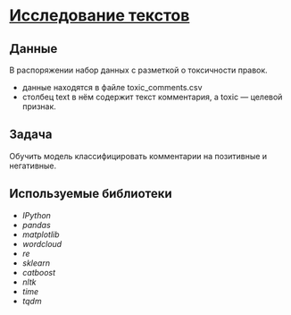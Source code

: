 # [Исследование текстов]()


## Данные

В распоряжении набор данных с разметкой о токсичности правок.
- данные находятся в файле toxic_comments.csv
- столбец text в нём содержит текст комментария, а toxic — целевой признак.

## Задача

Обучить модель классифицировать комментарии на позитивные и негативные.

## Используемые библиотеки
- *IPython*
- *pandas*
- *matplotlib*
- *wordcloud*
- *re*
- *sklearn*
- *catboost*
- *nltk*
- *time*
- *tqdm*



